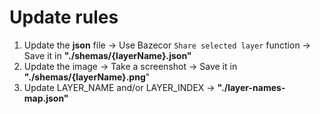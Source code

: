 # Update rules

1) Update the **json** file &rarr; Use Bazecor `Share selected layer` function &rarr; Save it in **"./shemas/{layerName}.json"**
2) Update the image  &rarr; Take a screenshot &rarr; Save it in **"./shemas/{layerName}.png**"
3) Update LAYER_NAME and/or LAYER_INDEX &rarr; **"./layer-names-map.json"**